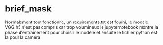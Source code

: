 # brief_mask

Normalement tout fonctionne, un requirements.txt est fourni, le modèle VGG.h5 n'est pas compris car trop volumineux
le jupyternotebook montre la phase d'entraînement pour choisir le modèle et ensuite le fichier python est la pour la caméra
